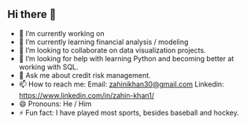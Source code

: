 ## Hi there 👋


- 🔭 I’m currently working on 
- 🌱 I’m currently learning financial analysis / modeling
- 👯 I’m looking to collaborate on data visualization projects.
- 🤔 I’m looking for help with learning Python and becoming better at working with SQL.
- 💬 Ask me about credit risk management.
- 📫 How to reach me: Email: zahinikhan30@gmail.com Linkedin: https://www.linkedin.com/in/zahin-khan1/
- 😄 Pronouns: He / Him
- ⚡ Fun fact: I have played most sports, besides baseball and hockey.


